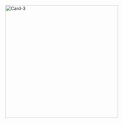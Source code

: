 <img width="361" alt="Card-3" src="https://github.com/user-attachments/assets/151d79e3-e389-4284-9449-8bbc5da7f9e2">
